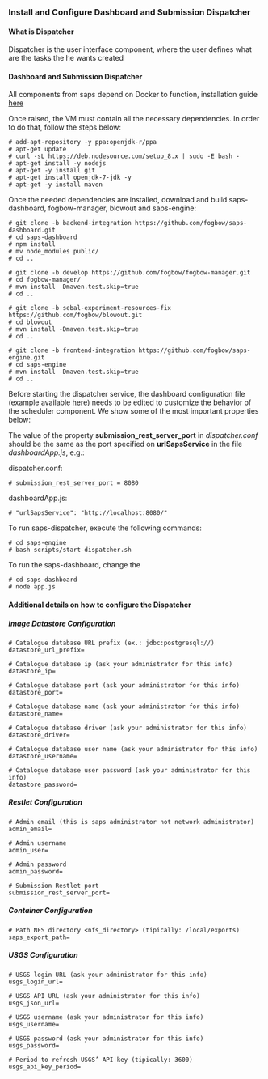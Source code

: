 ### Install and Configure Dashboard and Submission Dispatcher

#### What is Dispatcher
Dispatcher is the user interface component, where the user defines what are the tasks the he wants created

#### Dashboard and Submission Dispatcher

All components from saps depend on Docker to function, installation guide [here](./container-install.md)

Once raised, the VM must contain all the necessary dependencies. In order to do that, follow the steps below:

    # add-apt-repository -y ppa:openjdk-r/ppa
    # apt-get update
    # curl -sL https://deb.nodesource.com/setup_8.x | sudo -E bash -
    # apt-get install -y nodejs
    # apt-get -y install git
    # apt-get install openjdk-7-jdk -y
    # apt-get -y install maven

Once the needed dependencies are installed, download and build saps-dashboard, fogbow-manager, blowout and saps-engine:

    # git clone -b backend-integration https://github.com/fogbow/saps-dashboard.git
    # cd saps-dashboard
    # npm install
    # mv node_modules public/
    # cd ..

    # git clone -b develop https://github.com/fogbow/fogbow-manager.git
    # cd fogbow-manager/
    # mvn install -Dmaven.test.skip=true
    # cd ..

    # git clone -b sebal-experiment-resources-fix https://github.com/fogbow/blowout.git
    # cd blowout
    # mvn install -Dmaven.test.skip=true
    # cd ..

    # git clone -b frontend-integration https://github.com/fogbow/saps-engine.git
    # cd saps-engine
    # mvn install -Dmaven.test.skip=true
    # cd ..

Before starting the dispatcher service, the dashboard configuration file (example available [here](../examples/dispatcher.conf.example)) needs to be edited to customize the behavior of the scheduler component. We show some of the most important properties below:

The value of the property **submission_rest_server_port** in *dispatcher.conf* should be the same as the port specified on **urlSapsService** in the file *dashboardApp.js*, e.g.:

dispatcher.conf:

    # submission_rest_server_port = 8080

dashboardApp.js:

    # "urlSapsService": "http://localhost:8080/"


To run saps-dispatcher, execute the following commands:

    # cd saps-engine
    # bash scripts/start-dispatcher.sh

To run the saps-dashboard, change the

    # cd saps-dashboard
    # node app.js

#### Additional details on how to configure the Dispatcher

##### Image Datastore Configuration
```
# Catalogue database URL prefix (ex.: jdbc:postgresql://)
datastore_url_prefix=

# Catalogue database ip (ask your administrator for this info)
datastore_ip=

# Catalogue database port (ask your administrator for this info)
datastore_port=

# Catalogue database name (ask your administrator for this info)
datastore_name=

# Catalogue database driver (ask your administrator for this info)
datastore_driver=

# Catalogue database user name (ask your administrator for this info)
datastore_username=

# Catalogue database user password (ask your administrator for this info)
datastore_password=
```

##### Restlet Configuration
```
# Admin email (this is saps administrator not network administrator)
admin_email=

# Admin username
admin_user=

# Admin password
admin_password=

# Submission Restlet port
submission_rest_server_port=
```

##### Container Configuration
```
# Path NFS directory <nfs_directory> (tipically: /local/exports)
saps_export_path=
```

##### USGS Configuration
```
# USGS login URL (ask your administrator for this info)
usgs_login_url=

# USGS API URL (ask your administrator for this info)
usgs_json_url=

# USGS username (ask your administrator for this info)
usgs_username=

# USGS password (ask your administrator for this info)
usgs_password=

# Period to refresh USGS’ API key (tipically: 3600)
usgs_api_key_period=
```
